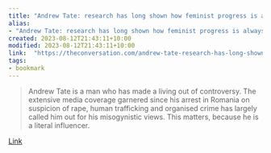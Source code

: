 ```yaml
---
title: "Andrew Tate: research has long shown how feminist progress is always followed by a misogynistic backlash"
alias:
- "Andrew Tate: research has long shown how feminist progress is always followed by a misogynistic backlash"
created: 2023-08-12T21:43:11+10:00
modified: 2023-08-12T21:43:11+10:00
link:  "https://theconversation.com/andrew-tate-research-has-long-shown-how-feminist-progress-is-always-followed-by-a-misogynistic-backlash-197433"
tags:
- bookmark
---
```


> Andrew Tate is a man who has made a living out of controversy. The extensive media coverage garnered since his arrest in Romania on suspicion of rape, human trafficking and organised crime has largely called him out for his misogynistic views. This matters, because he is a literal influencer.

[Link](https://theconversation.com/andrew-tate-research-has-long-shown-how-feminist-progress-is-always-followed-by-a-misogynistic-backlash-197433)
